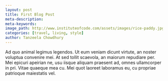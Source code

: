 ```yaml
---
layout: post
title: First Blog Post
meta-description:
meta-keywords:
image_path: http://www.instituteofcode.com/assets/images/rice-paddy.jpg
categories: [travel, living, style]
author: Tanzeela Chowdhury
---
```


Ad quo animal legimus legendos. Ut eum veniam dicunt virtute, an noster voluptua convenire mei. At sed tollit scaevola, an maiorum repudiare per. Mei epicuri apeirian ne, usu iisque aliquam praesent ad, omnes ullamcorper in pri. Vitae quaeque mea cu. Mei quot laoreet laboramus eu, cu propriae patrioque maiestatis vel.
